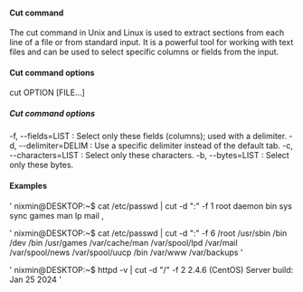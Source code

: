 #### Cut command

The cut command in Unix and Linux is used to extract sections from each line of a file or from standard input. It is a powerful tool for working with text files and can be used to select specific columns or fields from the input.

#### Cut command options

cut OPTION [FILE...]

##### Cut command options

-f, --fields=LIST : Select only these fields (columns); used with a delimiter.
-d, --delimiter=DELIM : Use a specific delimiter instead of the default tab.
-c, --characters=LIST : Select only these characters.
-b, --bytes=LIST : Select only these bytes.

#### Examples 
'
nixmin@DESKTOP:~$ cat /etc/passwd | cut -d ":" -f 1
root
daemon
bin
sys
sync
games
man
lp
mail
,

'
nixmin@DESKTOP:~$ cat /etc/passwd | cut -d ":" -f 6
/root
/usr/sbin
/bin
/dev
/bin
/usr/games
/var/cache/man
/var/spool/lpd
/var/mail
/var/spool/news
/var/spool/uucp
/bin
/var/www
/var/backups
'

'
nixmin@DESKTOP:~$ httpd -v | cut -d "/" -f 2
2.4.6 (CentOS)
Server build: Jan 25 2024
'



